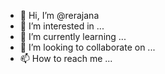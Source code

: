 - 👋 Hi, I’m @rerajana
- 👀 I’m interested in ...
- 🌱 I’m currently learning ...
- 💞️ I’m looking to collaborate on ...
- 📫 How to reach me ...

<!---
rerajana/rerajana is a ✨ special ✨ repository because its `README.md` (this file) appears on your GitHub profile.
You can click the Preview link to take a look at your changes.
--->
